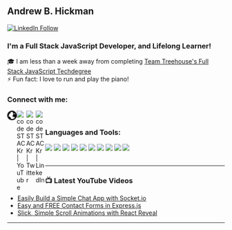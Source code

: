 ## Andrew B. Hickman

[![LinkedIn Follow](https://img.shields.io/badge/LinkedIn-0077B5?style=for-the-badge&logo=linkedin&logoColor=white)](https://www.linkedin.com/in/andrewbhickman/)

### I'm a Full Stack JavaScript Developer, and Lifelong Learner!
🎓 I am less than a week away from completing [Team Treehouse's Full Stack JavaScript Techdegree](https://teamtreehouse.com/techdegree/full-stack-javascript) \
⚡ Fun fact: I love to run and play the piano!

### Connect with me:

[<img align="left" alt="codeSTACKr.com" width="22px" src="https://raw.githubusercontent.com/iconic/open-iconic/master/svg/globe.svg" />](https://andrewhickman.me)
[<img align="left" alt="codeSTACKr | YouTube" width="22px" src="https://cdn.jsdelivr.net/npm/simple-icons@v3/icons/youtube.svg" />](https://www.youtube.com/channel/UCqyC04dAVXNsXpOPtrKahQQ)
[<img align="left" alt="codeSTACKr | Twitter" width="22px" src="https://cdn.jsdelivr.net/npm/simple-icons@v3/icons/twitter.svg" />](https://twitter.com/javascriptbard)
[<img align="left" alt="codeSTACKr | LinkedIn" width="22px" src="https://cdn.jsdelivr.net/npm/simple-icons@v3/icons/linkedin.svg" />](https://linkedin.com/in/andrewbhickman)

<br />

### Languages and Tools:
<img src="https://img.shields.io/badge/JavaScript-F7DF1E?style=for-the-badge&logo=javascript&logoColor=black">
<img src="https://img.shields.io/badge/Node.js-339933?style=for-the-badge&logo=nodedotjs&logoColor=white">
<img src="https://img.shields.io/badge/React-20232A?style=for-the-badge&logo=react&logoColor=61DAFB">
<img src="https://img.shields.io/badge/Express.js-000000?style=for-the-badge&logo=express&logoColor=white">
<img src="https://img.shields.io/badge/Pug-E3C29B?style=for-the-badge&logo=pug&logoColor=black">
<img src="https://img.shields.io/badge/HTML5-E34F26?style=for-the-badge&logo=html5&logoColor=white">
<img src="https://img.shields.io/badge/CSS3-1572B6?style=for-the-badge&logo=css3&logoColor=white">
<img src="https://img.shields.io/badge/SQLite-07405E?style=for-the-badge&logo=sqlite&logoColor=white">
<img src="https://img.shields.io/badge/Git-F05032?style=for-the-badge&logo=git&logoColor=white">
<img src="https://img.shields.io/badge/Postman-FF6C37?style=for-the-badge&logo=Postman&logoColor=white">

<br />
<br />

---

### 📺 Latest YouTube Videos

<!-- YOUTUBE:START -->
- [Easily Build a Simple Chat App with Socket.io](https://youtu.be/BOn36-hA8iQ)
- [Easy and FREE Contact Forms in Express.js](https://youtu.be/7BBX9Gjl278)
- [Slick, Simple Scroll Animations with React Reveal](https://www.youtube.com/watch?v=p_ABnPliyLg&t=267s)
<!-- YOUTUBE:END -->


---



